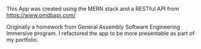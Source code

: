 This App was created using the MERN stack and a RESTful API from https://www.omdbapi.com/ 

Originally a homework from General Assembly Software Engineering Immersive program. I refactored the app to be more presentable as part of my portfolio. 



